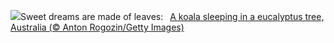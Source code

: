![](https://www.bing.com/th?id=OHR.SleepyKoala_EN-US1399776436_UHD.jpg&w=1000)Sweet dreams are made of leaves:&nbsp;&ensp;[A koala sleeping in a eucalyptus tree, Australia (© Anton Rogozin/Getty Images)](https://www.bing.com/th?id=OHR.SleepyKoala_EN-US1399776436_UHD.jpg)
<br><br/>
